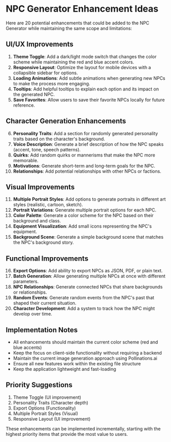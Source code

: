 # NPC Generator Enhancement Ideas

Here are 20 potential enhancements that could be added to the NPC Generator while maintaining the same scope and limitations:

## UI/UX Improvements
1. **Theme Toggle**: Add a dark/light mode switch that changes the color scheme while maintaining the red and blue accent colors.
2. **Responsive Layout**: Optimize the layout for mobile devices with a collapsible sidebar for options.
3. **Loading Animations**: Add subtle animations when generating new NPCs to make the process more engaging.
4. **Tooltips**: Add helpful tooltips to explain each option and its impact on the generated NPC.
5. **Save Favorites**: Allow users to save their favorite NPCs locally for future reference.

## Character Generation Enhancements
6. **Personality Traits**: Add a section for randomly generated personality traits based on the character's background.
7. **Voice Description**: Generate a brief description of how the NPC speaks (accent, tone, speech patterns).
8. **Quirks**: Add random quirks or mannerisms that make the NPC more memorable.
9. **Motivations**: Generate short-term and long-term goals for the NPC.
10. **Relationships**: Add potential relationships with other NPCs or factions.

## Visual Improvements
11. **Multiple Portrait Styles**: Add options to generate portraits in different art styles (realistic, cartoon, sketch).
12. **Portrait Variations**: Generate multiple portrait options for each NPC.
13. **Color Palette**: Generate a color scheme for the NPC based on their background and class.
14. **Equipment Visualization**: Add small icons representing the NPC's equipment.
15. **Background Scene**: Generate a simple background scene that matches the NPC's background story.

## Functional Improvements
16. **Export Options**: Add ability to export NPCs as JSON, PDF, or plain text.
17. **Batch Generation**: Allow generating multiple NPCs at once with different parameters.
18. **NPC Relationships**: Generate connected NPCs that share backgrounds or relationships.
19. **Random Events**: Generate random events from the NPC's past that shaped their current situation.
20. **Character Development**: Add a system to track how the NPC might develop over time.

## Implementation Notes
- All enhancements should maintain the current color scheme (red and blue accents)
- Keep the focus on client-side functionality without requiring a backend
- Maintain the current image generation approach using Pollinations.ai
- Ensure all new features work within the existing file structure
- Keep the application lightweight and fast-loading

## Priority Suggestions
1. Theme Toggle (UI improvement)
2. Personality Traits (Character depth)
3. Export Options (Functionality)
4. Multiple Portrait Styles (Visual)
5. Responsive Layout (UI improvement)

These enhancements can be implemented incrementally, starting with the highest priority items that provide the most value to users. 